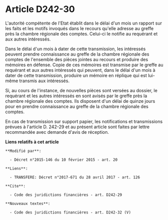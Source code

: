 # Article D242-30

L'autorité compétente de l'Etat établit dans le délai d'un mois un rapport sur les faits et les motifs invoqués dans le
recours qu'elle adresse au greffe près la chambre régionale des comptes. Celui-ci le notifie au requérant et aux autres
intéressés. 

Dans le délai d'un mois à dater de cette transmission, les intéressés peuvent prendre connaissance au greffe de la chambre
régionale des comptes de l'ensemble des pièces jointes au recours et produire des mémoires en défense. Copie de ces mémoires
est transmise par le greffe au requérant et aux autres intéressés qui peuvent, dans le délai d'un mois à dater de cette
transmission, produire un mémoire en réplique qui est lui-même transmis aux intéressés. 

Si, au cours de l'instance, de nouvelles pièces sont versées au dossier, le requérant et les autres intéressés en sont avisés
par le greffe près la chambre régionale des comptes. Ils disposent d'un délai de quinze jours pour en prendre connaissance au
greffe de la chambre régionale des comptes. 

En cas de transmission sur support papier, les notifications et transmissions prévues à l'article D. 242-29 et au présent
article sont faites par lettre recommandée avec demande d'avis de réception.

**Liens relatifs à cet article**

	**Modifié par**:

	  - Décret n°2015-146 du 10 février 2015 - art. 20

	**Liens**:

	  - TRANSFERE: Décret n°2017-671 du 28 avril 2017 - art. 126

	**Cite**:

	  - Code des juridictions financières - art. D242-29

	**Nouveaux textes**:

	  - Code des juridictions financières - art. D242-32 (V)
